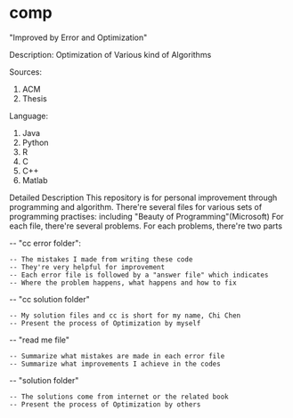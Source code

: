 comp
====
"Improved by Error and Optimization"

Description:
  Optimization of Various kind of Algorithms
  
Sources:
  1. ACM
  2. Thesis

Language:
  1. Java
  2. Python
  3. R
  4. C
  5. C++
  6. Matlab

Detailed Description
  This repository is for personal improvement through programming and algorithm.
  There're several files for various sets of programming practises: including "Beauty of Programming"(Microsoft)
  For each file, there're several problems.
  For each problems, there're two parts
  
  
  -- "cc error folder": 
  
    -- The mistakes I made from writing these code
    -- They're very helpful for improvement
    -- Each error file is followed by a "answer file" which indicates 
    -- Where the problem happens, what happens and how to fix
       
  -- "cc solution folder"
  
    -- My solution files and cc is short for my name, Chi Chen
    -- Present the process of Optimization by myself
    
  -- "read me file"
  
    -- Summarize what mistakes are made in each error file
    -- Summarize what improvements I achieve in the codes
    
  -- "solution folder"
    
    -- The solutions come from internet or the related book
    -- Present the process of Optimization by others
    
